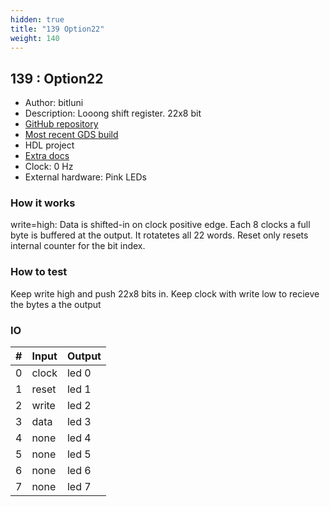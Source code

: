 ```yaml
---
hidden: true
title: "139 Option22"
weight: 140
---
```


## 139 : Option22

* Author: bitluni
* Description: Looong shift register. 22x8 bit
* [GitHub repository](https://github.com/bitluni/tt02-option22)
* [Most recent GDS build](https://github.com/bitluni/tt02-option22/actions/runs/3600925255)
* HDL project
* [Extra docs]()
* Clock: 0 Hz
* External hardware: Pink LEDs



### How it works

write=high: Data is shifted-in on clock positive edge. Each 8 clocks a full byte is buffered at the output. It rotatetes all 22 words. Reset only resets internal counter for the bit index.

### How to test

Keep write high and push 22x8 bits in. Keep clock with write low to recieve the bytes a the output

### IO

| # | Input        | Output       |
|---|--------------|--------------|
| 0 | clock  | led 0 |
| 1 | reset  | led 1 |
| 2 | write  | led 2 |
| 3 | data  | led 3 |
| 4 | none  | led 4 |
| 5 | none  | led 5 |
| 6 | none  | led 6 |
| 7 | none  | led 7 |
